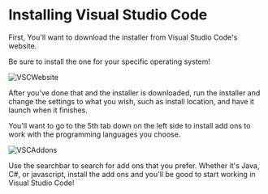 # Installing Visual Studio Code

First, You'll want to download the installer from Visual Studio Code's website.

Be sure to install the one for your specific operating system!

![VSCWebsite](https://i.ibb.co/Hh0rMfh/VSCImage.png)

After you've done that and the installer is downloaded, run the installer and change the settings to what you wish,
such as install location, and have it launch when it finishes.

You'll want to go to the 5th tab down on the left side to install add ons to work with the programming languages you choose.

![VSCAddons](https://i.ibb.co/414Cx2r/VSCaddons.png)

Use the searchbar to search for add ons that you prefer. Whether it's Java, C#, or javascript, install the add ons and you'll be good to start working in Visual Studio Code!
